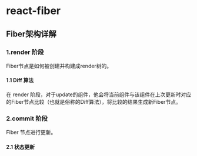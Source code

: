# react-fiber

## Fiber架构详解

### 1.render 阶段
Fiber节点是如何被创建并构建成render树的。


#### 1.1 Diff 算法
在 render 阶段，对于update的组件，他会将当前组件与该组件在上次更新时对应的Fiber节点比较（也就是俗称的Diff算法），将比较的结果生成新Fiber节点。

### 2.commit 阶段
Fiber 节点进行更新。


#### 2.1 状态更新


